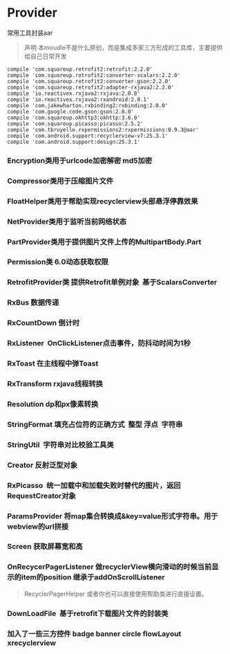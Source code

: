 # Provider
常用工具封装aar
> 声明 本moudle不是什么原创，而是集成多家三方形成的工具库，主要提供给自己日常开发

    compile 'com.squareup.retrofit2:retrofit:2.2.0'
    compile 'com.squareup.retrofit2:converter-scalars:2.2.0'
    compile 'com.squareup.retrofit2:converter-gson:2.2.0'
    compile 'com.squareup.retrofit2:adapter-rxjava2:2.2.0'
    compile 'io.reactivex.rxjava2:rxjava:2.0.8'
    compile 'io.reactivex.rxjava2:rxandroid:2.0.1'
    compile 'com.jakewharton.rxbinding2:rxbinding:2.0.0'
    compile 'com.google.code.gson:gson:2.8.0'
    compile 'com.squareup.okhttp3:okhttp:3.6.0'
    compile 'com.squareup.picasso:picasso:2.5.2'
    compile 'com.tbruyelle.rxpermissions2:rxpermissions:0.9.3@aar'
    compile 'com.android.support:recyclerview-v7:25.3.1'
    compile 'com.android.support:design:25.3.1'
### Encryption类用于urlcode加密解密 md5加密
### Compressor类用于压缩图片文件
### FloatHelper类用于帮助实现recyclerview头部悬浮停靠效果
### NetProvider类用于监听当前网络状态
### PartProvider类用于提供图片文件上传的MultipartBody.Part
### Permission类 6.0动态获取权限
### RetrofitProvider类 提供Retrofit单例对象  基于ScalarsConverter
### RxBus 数据传递
### RxCountDown 倒计时
### RxListener  OnClickListener点击事件，防抖动时间为1秒
### RxToast 在主线程中弹Toast
### RxTransform rxjava线程转换
### Resolution dp和px像素转换
### StringFormat 填充占位符的正确方式  整型 浮点  字符串
### StringUtil  字符串对比校验工具类
### Creator 反射泛型对象
### RxPicasso  统一加载中和加载失败时替代的图片，返回RequestCreator对象
### ParamsProvider 将map集合转换成&key=value形式字符串。用于webview的url拼接
### Screen 获取屏幕宽和高
### OnRecycerPagerListener 做recyclerView横向滑动的时候当前显示的item的position 继承于addOnScrollListener
> RecyclerPagerHelper 或者你也可以直接使用帮助类进行直接设置。

### DownLoadFile  基于retrofit下载图片文件的封装类

### 加入了一些三方控件 badge  banner circle  flowLayout  xrecyclerview



